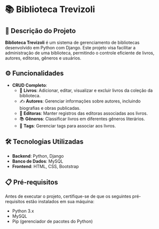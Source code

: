 # 📚 Biblioteca Trevizoli

## 📝 Descrição do Projeto

**Biblioteca Trevizoli** é um sistema de gerenciamento de bibliotecas desenvolvido em Python com Django. Este projeto visa facilitar a administração de uma biblioteca, permitindo o controle eficiente de livros, autores, editoras, gêneros e usuários.

## ⚙️ Funcionalidades

- **CRUD Completo**:
  - 📖 **Livros**: Adicionar, editar, visualizar e excluir livros da coleção da biblioteca.
  - ✍️ **Autores**: Gerenciar informações sobre autores, incluindo biografias e obras publicadas.
  - 🏢 **Editoras**: Manter registros das editoras associadas aos livros.
  - 📚 **Gêneros**: Classificar livros em diferentes gêneros literários.
  - 🎲 **Tags**: Gerenciar tags para associar aos livros.

## 🛠️ Tecnologias Utilizadas

- **Backend**: Python, Django
- **Banco de Dados**: MySQL
- **Frontend**: HTML, CSS, Bootstrap

## 📋 Pré-requisitos

Antes de executar o projeto, certifique-se de que os seguintes pré-requisitos estão instalados em sua máquina:

- Python 3.x
- MySQL
- Pip (gerenciador de pacotes do Python)

